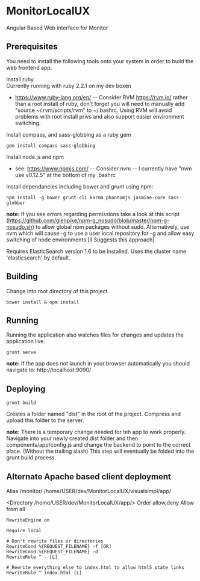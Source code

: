 # MonitorLocalUX
Angular Based Web interface for Monitor

## Prerequisites
You need to install the following tools onto your system in order to build the web frontend app.

Install ruby  
Currently running with ruby 2.2.1 on my dev boxen

* https://www.ruby-lang.org/en/ -- Consider RVM https://rvm.io/ rather than a root install of ruby, don't forget you will need to manually add "source ~/.rvm/scripts/rvm" to ~/.bashrc. Using RVM will avoid problems with root install privs and also support easier environment switching.

Install compass, and sass-globbing as a ruby gem
```
gem install compass sass-globbing
```

Install node.js and npm
* see: https://www.npmjs.com/ -- Consider nvm -- I currently have "nvm use v0.12.5" at the bottom of my .bashrc

Install dependancies including bower and grunt using npm:
```
npm install -g bower grunt-cli karma phantomjs jasmine-core sass-globber
```
__note:__ If you see errors regarding permissions take a look at this script (https://github.com/glenpike/npm-g_nosudo/blob/master/npm-g-nosudo.sh) to allow global npm packages without sudo. Alternatively, use nvm which will cause -g to use a user local repository for -g and allow easy switching of node environments [II Suggests this approach]


Requires ElasticSearch version 1.6 to be installed. Uses the cluster name 'elasticsearch' by default.

## Building
Change into root directory of this project.
```
bower install & npm install
```

## Running
Running the application also watches files for changes and updates the application live.
```
grunt serve
```
__note:__ If the app does not launch in your browser automatically you should navigate to: 
http://localhost:9090/

## Deploying
```
grunt build
```
Creates a folder named "dist" in the root of the project. Compress and upload this folder to the server.

__note:__ There is a temporary change needed for teh app to work properly.
Navigate into your newly created dist folder and then components/app/config.js and change the backend to point to the correct place. (Without the trailing slash)
This step will eventually be folded into the grunt build process. 

 

## Alternate Apache based client deployment

Alias /monitor/ /home/USER/dev/MonitorLocalUX/visualsImpl/app/

<Directory /home/USER/dev/MonitorLocalUX/app/>
    Order allow,deny
    Allow from all

    RewriteEngine on

    Require local

    # Don't rewrite files or directories
    RewriteCond %{REQUEST_FILENAME} -f [OR]
    RewriteCond %{REQUEST_FILENAME} -d
    RewriteRule ^ - [L]

    # Rewrite everything else to index.html to allow html5 state links
    RewriteRule ^ index.html [L]
</Directory>

